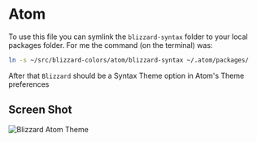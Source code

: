 # Atom

To use this file you can symlink the `blizzard-syntax` folder to your local
packages folder. For me the command (on the terminal) was:

```sh
ln -s ~/src/blizzard-colors/atom/blizzard-syntax ~/.atom/packages/
```

After that `Blizzard` should be a Syntax Theme option in Atom's Theme
preferences

## Screen Shot

![Blizzard Atom Theme](https://github.com/kelsin/blizzard-colors/raw/master/atom/atom.png "Blizzard Atom Theme")
